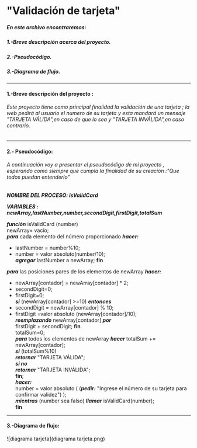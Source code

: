 # "Validación de tarjeta"

##### En este archivo encontraremos:
##### 1.-Breve descripción acerca del proyecto.
##### 2.-Pseudocódigo.
##### 3.-Diagrama de flujo.
***
#### 1.-Breve descripción del proyecto :
###### Este proyecto tiene como principal finalidad la validación de una tarjeta ; la web pedirá al usuario el numero de su tarjeta y esta mandará un mensaje "TARJETA VÁLIDA",en caso de que lo sea y "TARJETA INVÁLIDA",en caso contrario.

***
#### 2.- Pseudocódigo:
###### A continuación voy a presentar el pseudocódigo de mi proyecto , esperando como siempre que cumpla la finalidad de su creación :"Que todos puedan entenderlo"


  ***NOMBRE DEL PROCESO: isValidCard***

***VARIABLES : newArray,lastNumber,number,secondDigit,firstDigit,totalSum***

  ***función*** isValidCard (number)  
  newArray= vacío;  
  ***para*** cada elemento del número proporcionado ***hacer:***  
  * lastNumber = number%10;
  * number = valor absoluto(number/10);  
  ***agregar*** lastNumber a newArray;  **fin**

  ***para*** las posiciones pares de los elementos de newArray ***hacer:***
  * newArray[contador] = newArray[contador] \* 2;  
  * secondDigit=0;  
  * firstDigit=0;  
  ***si*** (newArray[contador] >=10) ***entonces***
  * secondDigit = newArray[contador] % 10;
  * firstDigit =valor absoluto (newArray[contador]/10);  
  ***reemplazando*** newArray[contador] ***por***  
  firstDigit + secondDigit; **fin**  
  totalSum=0;  
  ***para*** todos los elementos de newArray ***hacer***
  totalSum += newArray[contador];  
  ***si*** (totalSum%10)  
  ***retornar*** "TARJETA VÁLIDA";  
  ***si no***  
  ***retornar***  "TARJETA INVÁLIDA";  
  **fin**;    
  ***hacer:***  
  number = valor absoluto ( (***pedir:*** "Ingrese el número de su tarjeta para confirmar validez") );  
  ***mientras*** (number sea falso)
  ***llamar*** isValidCard(number);  
  **fin**

  ***
  #### 3.-Diagrama de flujo:

  ![diagrama tarjeta](diagrama tarjeta.png)
